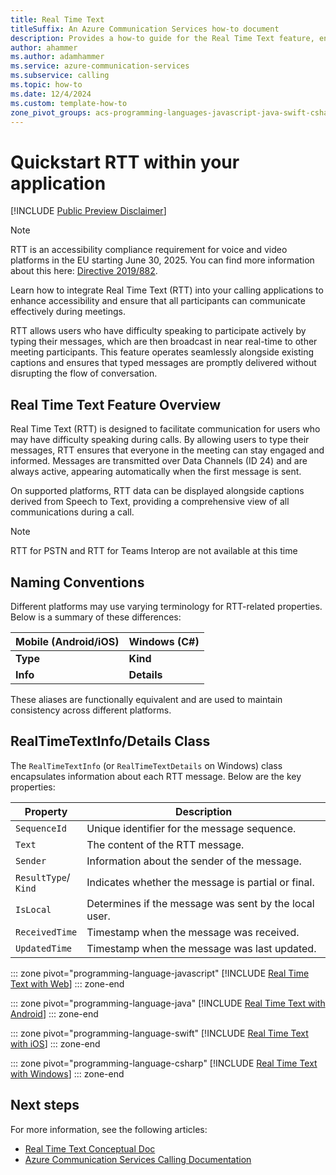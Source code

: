 ```yaml
---
title: Real Time Text
titleSuffix: An Azure Communication Services how-to document
description: Provides a how-to guide for the Real Time Text feature, enabling near-real-time text communication during calls.
author: ahammer
ms.author: adamhammer
ms.service: azure-communication-services
ms.subservice: calling
ms.topic: how-to
ms.date: 12/4/2024
ms.custom: template-how-to
zone_pivot_groups: acs-programming-languages-javascript-java-swift-csharp
---
```




# Quickstart RTT within your application

[!INCLUDE [Public Preview Disclaimer](../../includes/public-preview-include-document.md)]

>[!NOTE]
>RTT is an accessibility compliance requirement for voice and video platforms in the EU starting June 30, 2025. You can find more information about this here: [Directive 2019/882](https://eur-lex.europa.eu/legal-content/EN/TXT/?uri=CELEX%3A32019L0882).

Learn how to integrate Real Time Text (RTT) into your calling applications to enhance accessibility and ensure that all participants can communicate effectively during meetings.

RTT allows users who have difficulty speaking to participate actively by typing their messages, which are then broadcast in near real-time to other meeting participants. This feature operates seamlessly alongside existing captions and ensures that typed messages are promptly delivered without disrupting the flow of conversation.

## Real Time Text Feature Overview

Real Time Text (RTT) is designed to facilitate communication for users who may have difficulty speaking during calls. By allowing users to type their messages, RTT ensures that everyone in the meeting can stay engaged and informed. Messages are transmitted over Data Channels (ID 24) and are always active, appearing automatically when the first message is sent.

On supported platforms, RTT data can be displayed alongside captions derived from Speech to Text, providing a comprehensive view of all communications during a call.

>[!NOTE]
>RTT for PSTN and RTT for Teams Interop are not available at this time

## Naming Conventions

Different platforms may use varying terminology for RTT-related properties. Below is a summary of these differences:

| Mobile (Android/iOS) | Windows (C#)  |
| -------------------- | ------------- |
| **Type**             | **Kind**      |
| **Info**             | **Details**   |

These aliases are functionally equivalent and are used to maintain consistency across different platforms.

## RealTimeTextInfo/Details Class

The `RealTimeTextInfo` (or `RealTimeTextDetails` on Windows) class encapsulates information about each RTT message. Below are the key properties:

| Property          | Description                                           |
| ----------------- | ----------------------------------------------------- |
| `SequenceId`      | Unique identifier for the message sequence.          |
| `Text`            | The content of the RTT message.                      |
| `Sender`          | Information about the sender of the message.          |
| `ResultType`/<br>`Kind` | Indicates whether the message is partial or final. |
| `IsLocal`         | Determines if the message was sent by the local user. |
| `ReceivedTime`    | Timestamp when the message was received.              |
| `UpdatedTime`     | Timestamp when the message was last updated.          |



::: zone pivot="programming-language-javascript"
[!INCLUDE [Real Time Text with Web](./includes/real-time-text/real-time-text-web.md)]
::: zone-end

::: zone pivot="programming-language-java"
[!INCLUDE [Real Time Text with Android](./includes/real-time-text/real-time-text-android.md)]
::: zone-end

::: zone pivot="programming-language-swift"
[!INCLUDE [Real Time Text with iOS](./includes/real-time-text/real-time-text-ios.md)]
::: zone-end

::: zone pivot="programming-language-csharp"
[!INCLUDE [Real Time Text with Windows](./includes/real-time-text/real-time-text-windows.md)]
::: zone-end


## Next steps

For more information, see the following articles:
- [Real Time Text Conceptual Doc](../../concepts/voice-video-calling/real-time-text.md)
- [Azure Communication Services Calling Documentation](../../concepts/voice-video-calling/calling-sdk-features.md)

